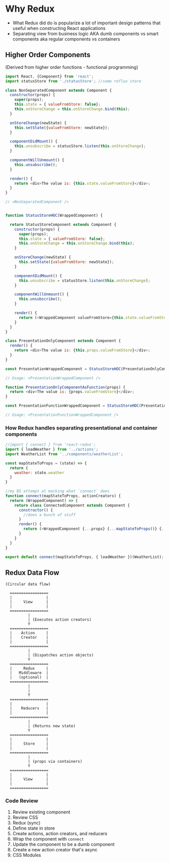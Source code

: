 # Why Redux

* What Redux did do is popularize a lot of important design patterns that useful when constructing React applications
* Separating view from business logic AKA dumb components vs smart components aka regular components vs containers

## Higher Order Components
(Derived from higher order functions - functional programming)

```js
import React, {Component} from 'react';
import statusStore from './statusStore'; //some reflux store

class NonSeparatedComponent extends Component {
  constructor(props) {
    super(props);
    this.state = { valueFromStore: false};
    this.onStoreChange = this.onStoreChange.bind(this);
  }

  onStoreChange(newState) {
    this.setState({valueFromStore: newState});
  }

  componentDidMount() {
    this.unsubscribe = statusStore.listen(this.onStoreChange);
  }

  componentWillUnmount() {
    this.unsubscribe();
  }

  render() {
    return <div>The value is: {this.state.valueFromStore}</div>;
  }
}

// <NonSeparatedComponent />


function StatusStoreHOC(WrappedComponent) {

  return StatusStoreComponent extends Component {
    constructor(props) {
      super(props);
      this.state = { valueFromStore: false};
      this.onStoreChange = this.onStoreChange.bind(this);
    }

    onStoreChange(newState) {
      this.setState({valueFromStore: newState});
    }

    componentDidMount() {
      this.unsubscribe = statusStore.listen(this.onStoreChange);
    }

    componentWillUnmount() {
      this.unsubscribe();
    }

    render() {
      return (<WrappedComponent valueFromStore={this.state.valueFromStore} />)
    }
  }
}

class PresentationOnlyComponent extends Component {
  render() {
    return <div>The value is: {this.props.valueFromStore}</div>;
  }
}

const PresentationWrappedComponent = StatusStoreHOC(PresentationOnlyComponent);

// Usage: <PresentationWrappedComponent />

function PresentationOnlyComponentAsFunction(props) {
  return <div>The value is: {props.valueFromStore}</div>;
}

const PresentationFunctionWrappedComponent = StatusStoreHOC(PresentationOnlyComponentAsFunction);

// Usage: <PresentationFunctionWrappedComponent />
```

### How Redux handles separating presentational and container components

```js
//import { connect } from 'react-redux';
import { loadWeather } from '../actions';
import WeatherList from '../components/weatherList';

const mapStateToProps = (state) => {
  return {
    weather: state.weather
  }
}

//my BS attempt at mocking what `connect` does
function connect(mapStateToProps, actionCreators) {
  return (WrappedComponent) => {
    return class ConnectedComponent extends Component {
      constructor() {
        //does a bunch of stuff
      }
      render() {
        return (<WrappedComponent {...props} {...mapStateToProps()} {...actionCreators} />)
      }
    }
  }
}

export default connect(mapStateToProps, { loadWeather })(WeatherList);
```

## Redux Data Flow
```
(Circular data flow)

  =================
  |               |
  |     View      |
  |               |
  =================
          |
          | (Executes action creators)
          Y
  =================
  |    Action     |
  |    Creator    |
  |               |
  =================
          |
          | (Dispatches action objects)
          Y
  =================
  |     Redux     |
  |   Middleware  |
  |   (optional)  |
  =================
          |
          |
          Y
  =================
  |               |
  |    Reducers   |
  |               |
  =================
          |
          | (Returns new state)
          Y
  =================
  |               |
  |     Store     |
  |               |
  =================
          |
          | (props via containers)
          Y
  =================
  |               |
  |     View      |
  |               |
  =================
```

### Code Review
1. Review existing component
2. Review CSS
3. Redux (sync)
  1. Define state in store
  2. Create actions, action creators, and reducers
  3. Wrap the component with `connect`
  4. Update the component to be a dumb component
  5. Create a new action creator that's async
4. CSS Modules

